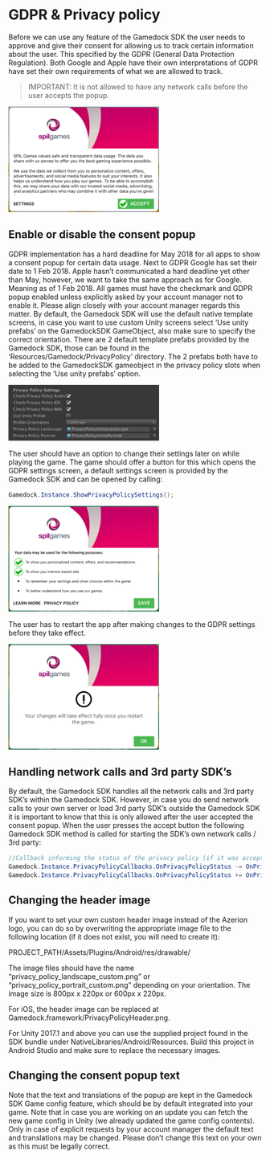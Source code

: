 # GDPR & Privacy policy

Before we can use any feature of the Gamedock SDK the user needs to approve and give their consent for allowing us to track certain information about the user. This specified by the GDPR (General Data Protection Regulation). Both Google and Apple have their own interpretations of GDPR have set their own requirements of what we are allowed to track.

> IMPORTANT: It is not allowed to have any network calls before the user accepts the popup.

![github pages](_images/IMG_3130-300x210.png)

## Enable or disable the consent popup

GDPR implementation has a hard deadline for May 2018 for all apps to show a consent popup for certain data usage. Next to GDPR Google has set their date to 1 Feb 2018. Apple hasn’t communicated a hard deadline yet other than May, however, we want to take the same approach as for Google.
Meaning as of 1 Feb 2018. All games must have the checkmark and GDPR popup enabled unless explicitly asked by your account manager not to enable it. Please align closely with your account manager regards this matter. By default, the Gamedock SDK will use the default native template screens, in case you want to use custom Unity screens select ‘Use unity prefabs’ on the GamedockSDK GameObject, also make sure to specify the correct orientation. There are 2 default template prefabs provided by the Gamedock SDK, those can be found in the ‘Resources/Gamedock/PrivacyPolicy’ directory. The 2 prefabs both have to be added to the GamedockSDK gameobject in the privacy policy slots when selecting the ‘Use unity prefabs’ option.

![github pages](_images/Screen-Shot-2018-11-08-at-10.52.40-300x111.png)

The user should have an option to change their settings later on while playing the game. The game should offer a button for this which opens the GDPR settings screen, a default settings screen is provided by the Gamedock SDK and can be opened by calling:
	
~~~C#
Gamedock.Instance.ShowPrivacyPolicySettings();
~~~

![github pages](_images/IMG_3132-300x210.png)

The user has to restart the app after making changes to the GDPR settings before they take effect.

![github pages](_images/IMG_3134-300x210.png)

## Handling network calls and 3rd party SDK’s

By default, the Gamedock SDK handles all the network calls and 3rd party SDK’s within the Gamedock SDK. However, in case you do send network calls to your own server or load 3rd party SDK’s outside the Gamedock SDK it is important to know that this is only allowed after the user accepted the consent popup. When the user presses the accept button the following Gamedock SDK method is called for starting the SDK’s own network calls / 3rd party:

~~~C#
//Callback informing the status of the privacy policy (if it was accepted by the user)
Gamedock.Instance.PrivacyPolicyCallbacks.OnPrivacyPolicyStatus -= OnPrivacyPolicyStatus(bool accepted);
Gamedock.Instance.PrivacyPolicyCallbacks.OnPrivacyPolicyStatus += OnPrivacyPolicyStatus(bool accepted);
~~~

## Changing the header image

If you want to set your own custom header image instead of the Azerion logo, you can do so by overwriting the appropriate image file to the following location (if it does not exist, you will need to create it):

PROJECT_PATH/Assets/Plugins/Android/res/drawable/

The image files should have the name “privacy_policy_landscape_custom.png” or “privacy_policy_portrait_custom.png” depending on your orientation. The image size is 800px x 220px or 600px x 220px.

For iOS, the header image can be replaced at Gamedock.framework/PrivacyPolicyHeader.png.

For Unity 2017.1 and above you can use the supplied project found in the SDK bundle under NativeLibraries/Android/Resources. Build this project in Android Studio and make sure to replace the necessary images.

## Changing the consent popup text

Note that the text and translations of the popup are kept in the Gamedock SDK Game config feature, which should be by default integrated into your game. Note that in case you are working on an update you can fetch the new game config in Unity (we already updated the game config contents). Only in case of explicit requests by your account manager the default text and translations may be changed. Please don’t change this text on your own as this must be legally correct.